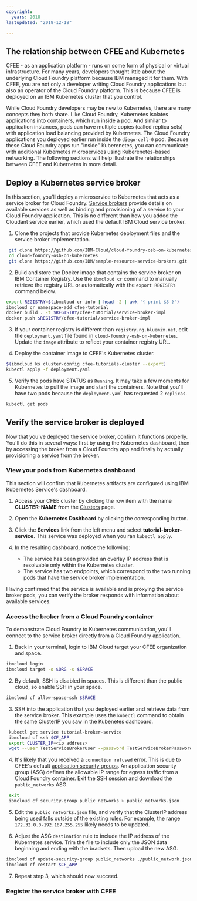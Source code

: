 ```yaml
---
copyright:
  years: 2018
lastupdated: "2018-12-18"

---
```


## The relationship between CFEE and Kubernetes

CFEE - as an application platform - runs on some form of physical or virtual infrastructure. For many years, developers thought little about the underlying Cloud Foundry platform because IBM managed it for them. With CFEE, you are not only a developer writing Cloud Foundry applications but also an operator of the Cloud Foundry platform. This is because CFEE is deployed on an IBM Kubernetes cluster that you control.

While Cloud Foundry developers may be new to Kubernetes, there are many concepts they both share. Like Cloud Foundry, Kubernetes isolates applications into containers, which run inside a pod. And similar to application instances, pods can have multiple copies (called replica sets) with application load balancing provided by Kubernetes.  The Cloud Foundry applications you deployed earlier run inside the `diego-cell-0` pod. Because these Cloud Foundry apps run "inside" Kuberenetes, you can communicate with additional Kubernetes microservices using Kuberenetes-based networking. The following sections will help illustrate the relationships between CFEE and Kubernetes in more detail.

## Deploy a Kubernetes service broker

In this section, you'll deploy a microservice to Kubernetes that acts as a service broker for Cloud Foundry. [Service brokers](https://github.com/openservicebrokerapi/servicebroker/blob/v2.13/spec.md) provide details on available services as well as binding and provisioning of a service to your Cloud Foundry application. This is no different than how you added the Cloudant service earlier, which used the default IBM Cloud service broker.

1. Clone the projects that provide Kubernetes deployment files and the service broker implementation.

  ```sh
   git clone https://github.com/IBM-Cloud/cloud-foundry-osb-on-kubernetes.git
   cd cloud-foundry-osb-on-kubernetes
   git clone https://github.com/IBM/sample-resource-service-brokers.git
  ```

2. Build and store the Docker image that contains the service broker on IBM Container Registry. Use the `ibmcloud cr` command to manually retrieve the registry URL or automatically with the `export REGISTRY` command below.

  ```sh
  export REGISTRY=$(ibmcloud cr info | head -2 | awk '{ print $3 }')
  ibmcloud cr namespace-add cfee-tutorial
  docker build . -t $REGISTRY/cfee-tutorial/service-broker-impl
  docker push $REGISTRY/cfee-tutorial/service-broker-impl
  ```

3. If your container registry is different than `registry.ng.bluemix.net`, edit the `deployment.yaml` file found in `cloud-foundry-osb-on-kubernetes`. Update the `image` attribute to reflect your container registry URL.

4. Deploy the container image to CFEE's Kubernetes cluster.

  ```sh
  $(ibmcloud ks cluster-config cfee-tutorials-cluster --export)
  kubectl apply -f deployment.yaml
  ```

5. Verify the pods have STATUS as `Running`. It may take a few moments for Kubernetes to pull the image and start the containers.  Note that you'll have two pods because the `deployment.yaml` has requested 2 `replicas`.

  ```sh
  kubectl get pods
  ```

## Verify the service broker is deployed

Now that you've deployed the service broker, confirm it functions properly. You'll do this in several ways: first by using the Kubernetes dashboard, then by accessing the broker from a Cloud Foundry app and finally by actually provisioning a service from the broker.

### View your pods from Kubernetes dashboard

This section will confirm that Kubernetes artifacts are configured using IBM Kubernetes Service's dashboard.

1. Access your CFEE cluster by clicking the row item with the name **CLUSTER-NAME** from the [Clusters](https://cloud.ibm.com/containers-kubernetes/clusters) page.

2. Open the **Kubernetes Dashboard** by clicking the corresponding button.

3. Click the **Services** link from the left menu and select **tutorial-broker-service**. This service was deployed when you ran `kubectl apply`.

4. In the resulting dashboard, notice the following:
   - The service has been provided an overlay IP address that is resolvable only within the Kubernetes cluster.
   - The service has two endpoints, which correspond to the two running pods that have the service broker implementation.

Having confirmed that the service is available and is proxying the service broker pods, you can verify the broker responds with information about available services.

### Access the broker from a Cloud Foundry container

To demonstrate Cloud Foundry to Kubernetes communication, you'll connect to the service broker directly from a Cloud Foundry application.

1. Back in your terminal, login to IBM Cloud target your CFEE organization and space.

  ```sh
  ibmcloud login
  ibmcloud target -o $ORG -s $SPACE
  ```

2. By default, SSH is disabled in spaces. This is different than the public cloud, so enable SSH in your space.

  ```sh
  ibmcloud cf allow-space-ssh $SPACE
  ```

3. SSH into the application that you deployed earlier and retrieve data from the service broker. This example uses the `kubectl` command to obtain the same ClusterIP you saw in the Kubenetes dashboard.

  ```sh
   kubectl get service tutorial-broker-service
   ibmcloud cf ssh $CF_APP
   export CLUSTER_IP=<ip address>
   wget --user TestServiceBrokerUser --password TestServiceBrokerPassword -O- http://$CLUSTER_IP/v2/catalog
  ```

4. It's likely that you received a `connection refused` error. This is due to CFEE's default [application security groups](https://docs.cloudfoundry.org/concepts/asg.html). An application security group (ASG) defines the allowable IP range for egress traffic from a Cloud Foundry container. Exit the SSH session and download the `public_networks` ASG.

  ```sh
   exit
   ibmcloud cf security-group public_networks > public_networks.json
  ```

5. Edit the `public_networks.json` file, and verify that the ClusterIP address being used falls outside of the existing rules. For example, the range `172.32.0.0-192.167.255.255` likely needs to be updated.

6. Adjust the ASG `destination` rule to include the IP address of the Kubernetes service. Trim the file to include only the JSON data beginning and ending with the brackets. Then upload the new ASG.

  ```sh
  ibmcloud cf update-security-group public_networks ./public_network.json
  ibmcloud cf restart $CF_APP
  ```

7. Repeat step 3, which should now succeed.

### Register the service broker with CFEE

